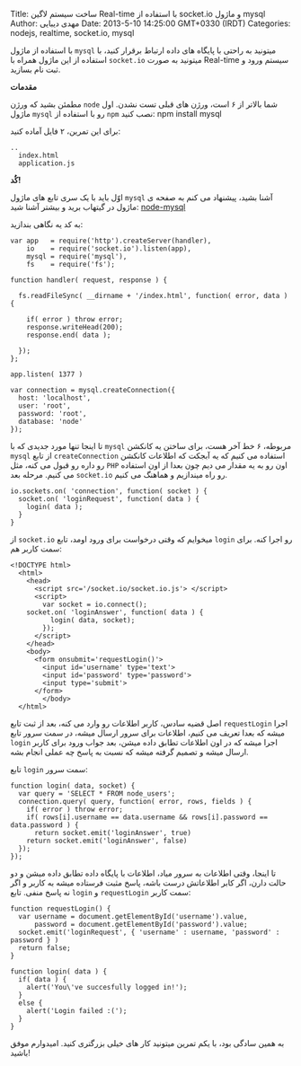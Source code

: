Title: ساخت سیستم لاگین Real-time با استفاده از socket.io و ماژول mysql
Author: مهدی دیبایی
Date: 2013-5-10 14:25:00 GMT+0330 (IRDT)
Categories: nodejs, realtime, socket.io, mysql

با استفاده از ماژول ‍`mysql` میتونید به راحتی با پایگاه های داده ارتباط برقرار کنید، با استفاده از این ماژول همراه با `socket.io` میتونید به صورت Real-time سیستم ورود و ثبت نام بسازید.

<b>مقدمات</b>

مطمئن بشید که ورژن `node` شما بالاتر از ۶ است، ورژن های قبلی تست نشدن.
اول ماژول `mysql` رو با استفاده از `npm` نصب کنید:
	npm install mysql

برای این تمرین، ۲ فایل آماده کنید:

	..
	  index.html
	  application.js

<b>کُٰد!</b>

اوّل باید با یک سری تابع های ماژول `mysql` آشنا بشید، پیشنهاد می کنم به صفحه ی ماژول در گیتهاب برید و بیشتر آشنا شید: [node-mysql](https://github.com/felixge/node-mysql)

به کد یه نگاهی بندازید:

	var app   = require('http').createServer(handler),
	    io    = require('socket.io').listen(app),
	    mysql = require('mysql'),
	    fs    = require('fs');
	
	function handler( request, response ) {
	
	  fs.readFileSync( __dirname + '/index.html', function( error, data ) {
	    
	    if( error ) throw error;
	    response.writeHead(200);
	    response.end( data );
	  
	  });
	};
	
	app.listen( 1377 )
	
	var connection = mysql.createConnection({
	  host: 'localhost',
	  user: 'root',
	  password: 'root',
	  database: 'node'
	});
	
تا اینجا تنها مورد جدیدی که با `mysql` مربوطه، ۶ خط آخر هست، برای ساختن یه کانکشن `mysql` از تابع `createConnection` استفاده می کنیم‌ که یه آبجکت که اطلاعات کانکشن رو داره رو قبول می کنه، مثل `PHP` اون رو به یه مقدار می دیم چون بعدا از اون استفاده می کنیم. مرحله بعد `socket.io` رو راه میندازیم و هماهنگ می کنیم.

	io.sockets.on( 'connection', function( socket ) {
	  socket.on( 'loginRequest', function( data ) {
	    login( data );
	  }
	}

از `socket.io` میخوایم که وقتی درخواست برای ورود اومد، تابع `login` رو اجرا کنه. برای سمت کاربر هم:

	<!DOCTYPE html>
	  <html>
	    <head>
	      <script src='/socket.io/socket.io.js'> </script>
	      <script>
	        var socket = io.connect();
		socket.on( 'loginAnswer', function( data ) {
	          login( data, socket);
	        });
	      </script>
	    </head>
	    <body>
	      <form onsubmit='requestLogin()'>
	        <input id='username' type='text'>
	        <input id='password' type='password'>
	        <input type='submit'>
	      </form>
            </body>
	  </html>

اصل قضیه سادس، کاربر اطلاعات رو وارد می کنه، بعد از ثبت تابع `requestLogin` اجرا میشه که بعدا تعریف می کنیم، اطلاعات برای سرور ارسال میشه، در سمت سرور تابع `login‍` اجرا میشه که در اون اطلاعات تطابق داده میشن، بعد جواب ورود برای کاربر ارسال میشه و تصمیم گرفته میشه که نسبت به پاسخ چه عملی انجام بشه.

تابع `login` سمت سرور:

	function login( data, socket) {
	  var query = 'SELECT * FROM node_users';
	  connection.query( query, function( error, rows, fields ) {
	    if( error ) throw error;
	    if( rows[i].username == data.username && rows[i].password == data.password ) {
	      return socket.emit('loginAnswer', true)
	    return socket.emit('loginAnswer', false)
	  });
	});
	
	
تا اینجا، وقتی اطلاعات به سرور میاد، اطلاعات با پایگاه داده تطابق داده میشن و دو حالت دارن، اگر کابر اطلاعاتش درست باشه، پاسخ مثبت فرستاده میشه به کاربر و اگر نه پاسخ منفی.
تابع `login` و `requestLogin` سمت کاربر:
	
	function requestLogin() {
	  var username = document.getElementById('username').value,
	      password = document.getElementById('password').value;
	  socket.emit('loginRequest', { 'username' : username, 'password' : password } )
	  return false;
	}

	function login( data ) {
	  if( data ) {
	    alert('You\'ve succesfully logged in!');
	  }
	  else {
	    alert('Login failed :(');
	  }
	}
	

به همین سادگی بود، با یکم تمرین میتونید کار های خیلی بزرگتری کنید. امیدوارم موفق باشید!
	
